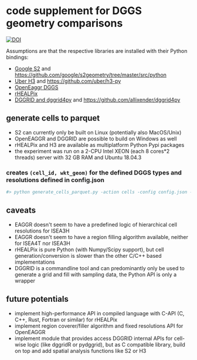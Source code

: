 # code supplement for DGGS geometry comparisons

[![DOI](https://zenodo.org/badge/DOI/10.5281/zenodo.5905936.svg)](https://doi.org/10.5281/zenodo.5905936)

Assumptions are that the respective libraries are installed with their Python bindings:

 - [Google S2](https://s2geometry.io/) and https://github.com/google/s2geometry/tree/master/src/python
 - [Uber H3](https://h3geo.org/) and https://github.com/uber/h3-py
 - [OpenEaggr DGGS](https://github.com/riskaware-ltd/open-eaggr)
 - [rHEALPix](https://github.com/manaakiwhenua/rhealpixdggs-py)
 - [DGGRID and dggrid4py](https://www.discreteglobalgrids.org/software/) and https://github.com/allixender/dggrid4py


## generate cells to parquet

- S2 can currently only be built on Linux (potentially also MacOS/Unix)
- OpenEAGGR and DGGRID are possible to build on Windows as well
- rHEALPix and H3 are available as multiplatform Python Pypi packages
- the experiment was run on a 2-CPU Intel XEON (each 8 cores*2 threads) server with 32 GB RAM and Ubuntu 18.04.3


### creates `(cell_id, wkt_geom)` for the defined DGGS types and resolutions defined in config.json

```bash
#> python generate_cells_parquet.py -action cells -config config.json -cpu 16 -dggrid $(which dggrid) -out results_gen
```


## caveats

- EAGGR doesn't seem to have a predefined logic of hierarchical cell resolutions for ISEA3H
- EAGGR doesn't seem to have a region filling algorithm available, neither for ISEA4T nor ISEA3H
- rHEALPix is pure Python (with Numpy/Scipy support), but cell generation/conversion is slower than the other C/C++ based implementations
- DGGRID is a commandline tool and can predominantly only be used to generate a grid and fill with sampling data, the Python API is only a wrapper

## future potentials

- implement high-performance API in compiled language with C-API (C, C++, Rust, Fortran or similar) for rHEALPix
- implement region coverer/filler algorithm and fixed resolutions API for OpenEAGGR
- implement module that provides access DGGRID internal APIs for cell-wise logic (like dggridR or pydggrid), but as C compatible library, build on top and add spatial analysis functions like S2 or H3
